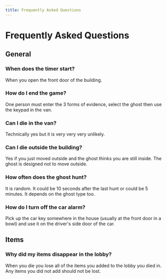 ```yaml
---
title: Frequently Asked Questions
---
```


# Frequently Asked Questions

## General

### When does the timer start?

When you open the front door of the building.

### How do I end the game?

One person must enter the 3 forms of evidence, select the ghost then use the keypad in the van.

### Can I die in the van?

Technically yes but it is very very very unlikely.

### Can I die outside the building?

Yes if you just moved outside and the ghost thinks you are still inside. The ghost is designed not to move outside.

### How often does the ghost hunt?

It is random. It could be 10 seconds after the last hunt or could be 5 minutes. It depends on the ghost type too.

### How do I turn off the car alarm?

Pick up the car key somewhere in the house (usually at the front door in a bowl) and use it on the driver's side door of the car.

## Items

### Why did my items disappear in the lobby?

When you die you lose all of the items you added to the lobby you died in. Any items you did not add should not be lost.
